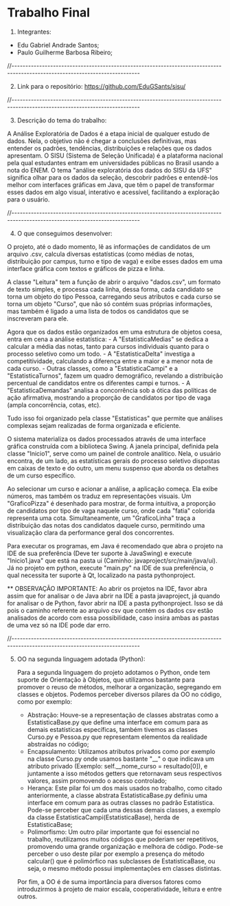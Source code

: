 # Trabalho Final

1. Integrantes:
  -  Edu Gabriel Andrade Santos;
  -  Paulo Guilherme Barbosa Ribeiro;

//----------------------------------------------------------------------------------------------------------------------------

2. Link para o repositório: https://github.com/EduGSants/sisu/

//----------------------------------------------------------------------------------------------------------------------------

3. Descrição do tema do trabalho:
   
A Análise Exploratória de Dados é a etapa inicial de qualquer estudo de dados. Nela, o objetivo não é chegar a conclusões definitivas, mas entender os padrões, tendências, distribuições e relações que os dados apresentam.
O SISU (Sistema de Seleção Unificada) é a plataforma nacional pela qual estudantes entram em universidades públicas no Brasil usando a nota do ENEM. O tema "análise exploratória dos dados do SISU da UFS" significa olhar para os dados da seleção, descobrir padrões e entendê-los melhor com interfaces gráficas em Java, que têm o papel de transformar esses dados em algo visual, interativo e acessível, facilitando a exploração para o usuário.

//----------------------------------------------------------------------------------------------------------------------------

4. O que conseguimos desenvolver:
   
O projeto, até o dado momento, lê as informações de candidatos de um arquivo .csv, calcula diversas estatísticas (como médias de notas, distribuição por campus, turno e tipo de vaga) e exibe esses dados em uma interface gráfica com textos e gráficos de pizza e linha.

A classe "Leitura" tem a função de abrir o arquivo "dados.csv", um formato de texto simples, e processa cada linha, dessa forma, cada candidato se torna um objeto do tipo Pessoa, carregando seus atributos e cada curso se torna um objeto "Curso", que não só contém suas próprias informações, mas também é ligado a uma lista de todos os candidatos que se inscreveram para ele.

Agora que os dados estão organizados em uma estrutura de objetos coesa, entra em cena a análise estatística:
	- A "EstatisticaMedias" se dedica a calcular a média das notas, tanto para cursos individuais quanto para o processo seletivo como um todo.
	- A "EstatisticaDelta" investiga a competitividade, calculando a diferença entre a maior e a menor nota de cada curso. 
	- Outras classes, como a "EstatisticaCampi" e a "EstatisticaTurnos", fazem um quadro demográfico, revelando a distribuição percentual de candidatos entre os diferentes campi e turnos.
	- A "EstatisticaDemandas" analisa a concorrência sob a ótica das políticas de ação afirmativa, mostrando a proporção de candidatos por tipo de vaga (ampla concorrência, cotas, etc). 

Tudo isso foi organizado pela classe "Estatisticas" que permite que análises complexas sejam realizadas de forma organizada e eficiente.

O sistema materializa os dados processados através de uma interface gráfica construída com a biblioteca Swing. A janela principal, definida pela classe "Inicio1", serve como um painel de controle analítico. Nela, o usuário encontra, de um lado, as estatísticas gerais do processo seletivo dispostas em caixas de texto e do outro, um menu suspenso que aborda os detalhes de um curso específico.

Ao selecionar um curso e acionar a análise, a aplicação começa. Ela exibe números, mas também os traduz em representações visuais. Um "GraficoPizza" é desenhado para mostrar, de forma intuitiva, a proporção de candidatos por tipo de vaga naquele curso, onde cada "fatia" colorida representa uma cota. Simultaneamente, um "GraficoLinha" traça a distribuição das notas dos candidatos daquele curso, permitindo uma visualização clara da performance geral dos concorrentes.

Para executar os programas, em Java é recomendado que abra o projeto na IDE de sua preferência (Deve ter suporte à JavaSwing) e execute "Inicio1.java" que está na pasta ui (Caminho: javaproject/src/main/java/ui). Já no projeto em python, execute "main.py" na IDE de sua preferência, o qual necessita ter suporte à Qt, localizado na pasta pythonproject.

** OBSERVAÇÃO IMPORTANTE: Ao abrir os projetos na IDE, favor abra assim que for analisar o de Java abrir na IDE a pasta javaproject, já quando for analisar o de Python, favor abrir na IDE a pasta pythonproject. Isso se dá pois o caminho referente ao arquivo csv que contém os dados csv estão analisados de acordo com essa possibilidade, caso insira ambas as pastas de uma vez só na IDE pode dar erro.

//----------------------------------------------------------------------------------------------------------------------------

5. OO na segunda linguagem adotada (Python):
   
   Para a segunda linguagem do projeto adotamos o Python, onde tem suporte de Orientação à Objetos, que utilizamos bastante para promover o reuso de métodos, melhorar a organização, segregando em classes e objetos. Podemos perceber diversos pilares da OO no código, como por exemplo:
   -  Abstração: Houve-se a representação de classes abstratas como a EstatisticaBase.py que define uma interface em comum para as demais estatísticas específicas, também tivemos as classes Curso.py e Pessoa.py que representam elementos da realidade abstraídas no código;
   -  Encapsulamento: Utilizamos atributos privados como por exemplo na classe Curso.py onde usamos bastante "__" o que indicava um atributo privado (Exemplo: self.__nome_curso = resultado[0]), e juntamente a isso métodos getters que retornavam seus respectivos valores, assim promovendo o acesso controlado;
   -  Herança: Este pilar foi um dos mais usados no trabalho, como citado anteriormente, a classe abstrata EstatisticaBase.py definiu uma interface em comum para as outras classes no padrão Estatistica. Pode-se perceber que cada uma dessas demais classes, a exemplo da classe EstatisticaCampi(EstatisticaBase), herda de EstatisticaBase;
   -  Polimorfismo: Um outro pilar importante que foi essencial no trabalho, reutilizamos muitos códigos que poderiam ser repetitivos, promovendo uma grande organização e melhora de código. Pode-se perceber o uso deste pilar por exemplo a presença do método calcular() que é polimórfico nas subclasses de EstatisticaBase, ou seja, o mesmo método possui implementações em classes distintas.
   
    Por fim, a OO é de suma importância para diversos fatores como introduzirmos à projeto de maior escala, cooperatividade, leitura e entre outros.
